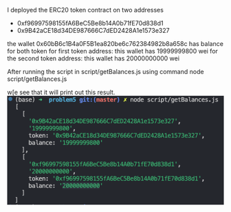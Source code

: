 I deployed the ERC20 token contract on two addresses

- 0xf96997598155fA6BeC5Be8b14A0b71fE70d838d1
- 0x9B42aCE18d34DE987666C7dED2428A1e1573e327

the wallet 0x60bB6c1B4a0F5B1ea820be6c762384982b8a658c has balance for both token
for first token address: this wallet has 19999999800 wei
for the second token address: this wallet has 20000000000 wei

After running the script in script/getBalances.js using command node script/getBalances.js

w[e see that it will print out this result.
![result](resources/result.png)
